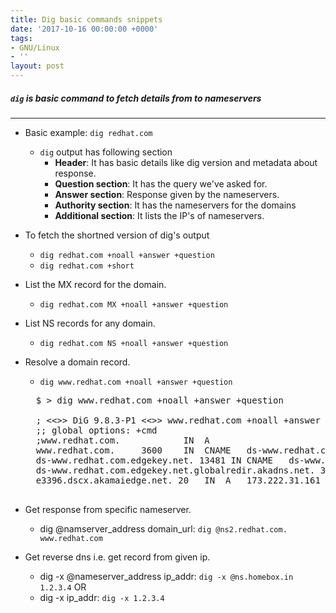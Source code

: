 ```yaml
---
title: Dig basic commands snippets
date: '2017-10-16 00:00:00 +0000'
tags:
- GNU/Linux
- ''
layout: post
---
```


##### `dig` is basic command to fetch details from to nameservers
---


* Basic example: `dig redhat.com`
    * `dig` output has following section
        * **Header**: It has basic details like dig version and metadata about response.
        * **Question section**: It has the query we've asked for.
        * **Answer section**: Response given by the nameservers.
        * **Authority section**: It has the nameservers for the domains
        * **Additional section**: It lists the IP's of nameservers.

* To fetch the shortned version of dig's output
    * `dig redhat.com +noall +answer +question`
    * `dig redhat.com +short`

* List the MX record for the domain.
    * `dig redhat.com MX +noall +answer +question`

* List NS records for any domain.
    * `dig redhat.com NS +noall +answer +question`

* Resolve a domain record.
    * `dig www.redhat.com +noall +answer +question`
    <pre>
    $ > dig www.redhat.com +noall +answer +question

    ; <<>> DiG 9.8.3-P1 <<>> www.redhat.com +noall +answer +question
    ;; global options: +cmd
    ;www.redhat.com.			IN	A
    www.redhat.com.		3600	IN	CNAME	ds-www.redhat.com.edgekey.net.
    ds-www.redhat.com.edgekey.net. 13481 IN	CNAME	ds-www.redhat.com.edgekey.net.globalredir.akadns.net.
    ds-www.redhat.com.edgekey.net.globalredir.akadns.net. 3600 IN CNAME e3396.dscx.akamaiedge.net.
    e3396.dscx.akamaiedge.net. 20	IN	A	173.222.31.161
    </pre>

* Get response from specific nameserver.
    * dig @namserver_address domain_url:  `dig @ns2.redhat.com. www.redhat.com`

* Get reverse dns i.e. get record from given ip.
    * dig -x @nameserver_address ip_addr: `dig -x @ns.homebox.in 1.2.3.4` OR
    * dig -x ip_addr: `dig -x 1.2.3.4`